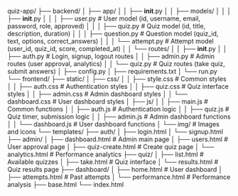 quiz-app/
├── backend/
│   ├── app/
│   │   ├── __init__.py
│   │   ├── models/
│   │   │   ├── __init__.py
│   │   │   ├── user.py          # User model (id, username, email, password, role, approved)
│   │   │   ├── quiz.py          # Quiz model (id, title, description, duration)
│   │   │   ├── question.py      # Question model (quiz_id, text, options, correct_answers)
│   │   │   └── attempt.py       # Attempt model (user_id, quiz_id, score, completed_at)
│   │   └── routes/
│   │       ├── __init__.py
│   │       ├── auth.py          # Login, signup, logout routes
│   │       ├── admin.py         # Admin routes (user approval, analytics)
│   │       └── quiz.py          # Quiz routes (take quiz, submit answers)
│   ├── config.py
│   ├── requirements.txt
│   └── run.py
└── frontend/
    ├── static/
    │   ├── css/
    │   │   ├── style.css        # Common styles
    │   │   ├── auth.css         # Authentication styles
    │   │   ├── quiz.css         # Quiz interface styles
    │   │   ├── admin.css        # Admin dashboard styles
    │   │   └── dashboard.css    # User dashboard styles
    │   ├── js/
    │   │   ├── main.js          # Common functions
    │   │   ├── auth.js          # Authentication logic
    │   │   ├── quiz.js          # Quiz timer, submission logic
    │   │   ├── admin.js         # Admin dashboard functions
    │   │   └── dashboard.js     # User dashboard functions
    │   └── img/                 # Images and icons
    └── templates/
        ├── auth/
        │   ├── login.html
        │   └── signup.html
        ├── admin/
        │   ├── dashboard.html    # Admin main page
        │   ├── users.html        # User approval page
        │   ├── quiz-create.html  # Create quiz page
        │   └── analytics.html    # Performance analytics
        ├── quiz/
        │   ├── list.html         # Available quizzes
        │   ├── take.html         # Quiz interface
        │   └── results.html      # Quiz results page
        ├── dashboard/
        │   ├── home.html         # User dashboard
        │   ├── attempts.html     # Past attempts
        │   └── performance.html  # Performance analysis
        ├── base.html
        └── index.html
